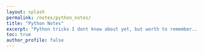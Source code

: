 ```yaml
---
layout: splash
permalink: /notes/python_notes/
title: "Python Notes"
excerpt: "Python tricks I dont know about yet, but worth to remember..."
toc: true
author_profile: false
---
```

